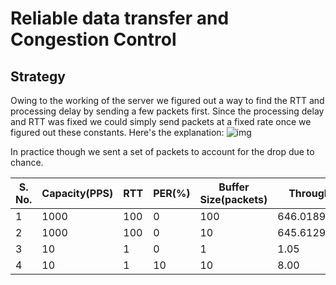 # Reliable data transfer and Congestion Control 

## Strategy
Owing to the working of the server we figured out a way to find the RTT and processing delay by sending a few packets first. Since the processing delay and RTT was fixed we could simply send packets at a fixed rate once we figured out these constants. 
Here's the explanation:
![img](/home/krutarth/comnet_assgn2/rtt.png)

In practice though we sent a set of packets to account for the drop due to chance.


| S. No. | Capacity(PPS) | RTT | PER(%) | Buffer Size(packets) | Throughput(Pps) |
|----------|----------|----------|----------|----------|----------|
| 1   |  1000  | 100   |  0  | 100   | 646.0189396128969  |
| 2   |  1000  | 100   | 0  | 10  |645.612909536777  |
| 3  |  10 | 1  |   0   |   1   |  1.05
| 4 | 10    |   1 | 10  |   10  | 8.00

